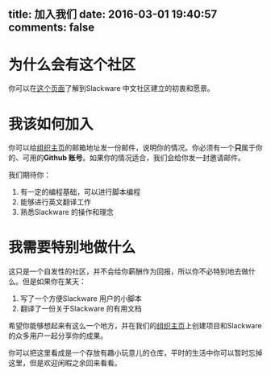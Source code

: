 title: 加入我们
date: 2016-03-01 19:40:57
comments: false
---

# 为什么会有这个社区

你可以在[这个页面][ID_ABOUT]了解到Slackware 中文社区建立的初衷和愿景。

[ID_ABOUT]: /About "为什么会有这个社区"

# 我该如何加入

你可以给[组织主页][ID_GITHUB]的邮箱地址发一份邮件，说明你的情况。你必须有一个**只**属于你的、可用的**Github 账号**。如果你的情况适合，我们会给你发一封邀请邮件。

我们期待你：

1. 有一定的编程基础，可以进行脚本编程
2. 能够进行英文翻译工作
3. 熟悉Slackware 的操作和理念

# 我需要特别地做什么

这只是一个自发性的社区，并不会给你薪酬作为回报，所以你不必特别地去做什么。但是如果你在某天：

1. 写了一个方便Slackware 用户的小脚本
2. 翻译了一份关于Slackware 的有用文档

希望你能够想起来有这么一个地方，并在我们的[组织主页][ID_GITHUB]上创建项目和Slackware 的众多用户一起分享你的成果。

你可以把这里看成是一个存放有趣小玩意儿的仓库，平时的生活中你可以暂时忘掉这里，但是欢迎闲暇之余回来看看。

[ID_GITHUB]: https://github.com/slackwarecn "访问Github 组织主页"


